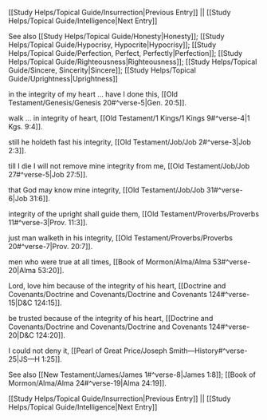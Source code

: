 [[Study Helps/Topical Guide/Insurrection|Previous Entry]]  ||  [[Study Helps/Topical Guide/Intelligence|Next Entry]]

 See also [[Study Helps/Topical Guide/Honesty|Honesty]]; [[Study Helps/Topical Guide/Hypocrisy, Hypocrite|Hypocrisy]]; [[Study Helps/Topical Guide/Perfection, Perfect, Perfectly|Perfection]]; [[Study Helps/Topical Guide/Righteousness|Righteousness]]; [[Study Helps/Topical Guide/Sincere, Sincerity|Sincere]]; [[Study Helps/Topical Guide/Uprightness|Uprightness]]

 in the integrity of my heart ... have I done this, [[Old Testament/Genesis/Genesis 20#^verse-5|Gen. 20:5]].

 walk ... in integrity of heart, [[Old Testament/1 Kings/1 Kings 9#^verse-4|1 Kgs. 9:4]].

 still he holdeth fast his integrity, [[Old Testament/Job/Job 2#^verse-3|Job 2:3]].

 till I die I will not remove mine integrity from me, [[Old Testament/Job/Job 27#^verse-5|Job 27:5]].

 that God may know mine integrity, [[Old Testament/Job/Job 31#^verse-6|Job 31:6]].

 integrity of the upright shall guide them, [[Old Testament/Proverbs/Proverbs 11#^verse-3|Prov. 11:3]].

 just man walketh in his integrity, [[Old Testament/Proverbs/Proverbs 20#^verse-7|Prov. 20:7]].

 men who were true at all times, [[Book of Mormon/Alma/Alma 53#^verse-20|Alma 53:20]].

 Lord, love him because of the integrity of his heart, [[Doctrine and Covenants/Doctrine and Covenants/Doctrine and Covenants 124#^verse-15|D&C 124:15]].

 be trusted because of the integrity of his heart, [[Doctrine and Covenants/Doctrine and Covenants/Doctrine and Covenants 124#^verse-20|D&C 124:20]].

 I could not deny it, [[Pearl of Great Price/Joseph Smith—History#^verse-25|JS—H 1:25]].

 See also [[New Testament/James/James 1#^verse-8|James 1:8]]; [[Book of Mormon/Alma/Alma 24#^verse-19|Alma 24:19]].

[[Study Helps/Topical Guide/Insurrection|Previous Entry]]  ||  [[Study Helps/Topical Guide/Intelligence|Next Entry]]